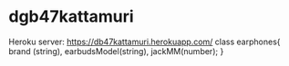 # dgb47kattamuri

Heroku server: https://db47kattamuri.herokuapp.com/
class earphones{
brand (string), earbudsModel(string), jackMM(number);
}